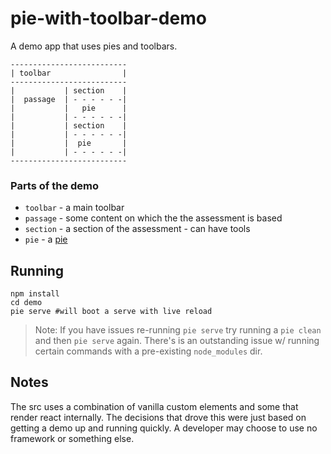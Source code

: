 # pie-with-toolbar-demo

A demo app that uses pies and toolbars.


```
--------------------------
| toolbar                |
--------------------------
|           | section    |
|  passage  | - - - - - -| 
|           |   pie      | 
|           | - - - - - -|
|           | section    | 
|           | - - - - - -|
|           |  pie       | 
|           | - - - - - -|
--------------------------
```

### Parts of the demo 
* `toolbar` - a main toolbar
* `passage` - some content on which the the assessment is based
* `section` - a section of the assessment - can have tools
* `pie` - a [pie](https://github.com/PieLabs/pie-docs)

## Running 

```shell
npm install
cd demo
pie serve #will boot a serve with live reload
```
> Note: If you have issues re-running `pie serve` try running a `pie clean` and then `pie serve` again. There's is an outstanding issue w/ running certain commands with a pre-existing `node_modules` dir.

## Notes

The src uses a combination of vanilla custom elements and some that render react internally. The decisions that drove this were just based on getting a demo up and running quickly. A developer may choose to use no framework or something else.